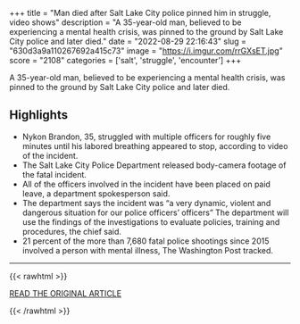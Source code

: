 +++
title = "Man died after Salt Lake City police pinned him in struggle, video shows"
description = "A 35-year-old man, believed to be experiencing a mental health crisis, was pinned to the ground by Salt Lake City police and later died."
date = "2022-08-29 22:16:43"
slug = "630d3a9a110267692a415c73"
image = "https://i.imgur.com/rrGXsET.jpg"
score = "2108"
categories = ['salt', 'struggle', 'encounter']
+++

A 35-year-old man, believed to be experiencing a mental health crisis, was pinned to the ground by Salt Lake City police and later died.

## Highlights

- Nykon Brandon, 35, struggled with multiple officers for roughly five minutes until his labored breathing appeared to stop, according to video of the incident.
- The Salt Lake City Police Department released body-camera footage of the fatal incident.
- All of the officers involved in the incident have been placed on paid leave, a department spokesperson said.
- The department says the incident was “a very dynamic, violent and dangerous situation for our police officers’ officers” The department will use the findings of the investigations to evaluate policies, training and procedures, the chief said.
- 21 percent of the more than 7,680 fatal police shootings since 2015 involved a person with mental illness, The Washington Post tracked.

---

{{< rawhtml >}}
  <p class="article-category">
    <a target="_blank" href="https://www.washingtonpost.com/nation/2022/08/29/nykon-brandon-utah-police-death/?utm_source=rss&amp;utm_medium=referral&amp;utm_campaign=wp_national">READ THE ORIGINAL ARTICLE</a>
  </p>
{{< /rawhtml >}}

